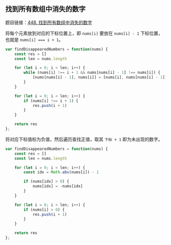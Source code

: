## 找到所有数组中消失的数字

题目链接：[448. 找到所有数组中消失的数字](https://leetcode-cn.com/problems/find-all-numbers-disappeared-in-an-array/)

将每个元素放到对应的下标位置上，即 `nums[i]` 要放在 `nums[i] - 1` 下标位置，也就是 `nums[i] === i + 1`。

```js
var findDisappearedNumbers = function(nums) {
    const res = []
    const len = nums.length

    for (let i = 0; i < len; i++) {
        while (nums[i] !== i + 1 && nums[nums[i] - 1] !== nums[i]) {
            [nums[nums[i] - 1], nums[i]] = [nums[i], nums[nums[i] - 1]]
        }
    }

    for (let i = 0; i < len; i++) {
        if (nums[i] !== i + 1) {
            res.push(i + 1)
        }
    }

    return res
};
```

将对应下标值标为负值，然后遍历查找正值，取其 `下标 + 1` 即为未出现的数字。

```js
var findDisappearedNumbers = function(nums) {
    const res = []
    const len = nums.length

    for (let i = 0; i < len; i++) {
        const idx = Math.abs(nums[i]) - 1

        if (nums[idx] > 0) {
            nums[idx] = -nums[idx]
        }
    }

    for (let i = 0; i < len; i++) {
        if (nums[i] > 0) {
            res.push(i + 1)
        }
    }

    return res
};
```